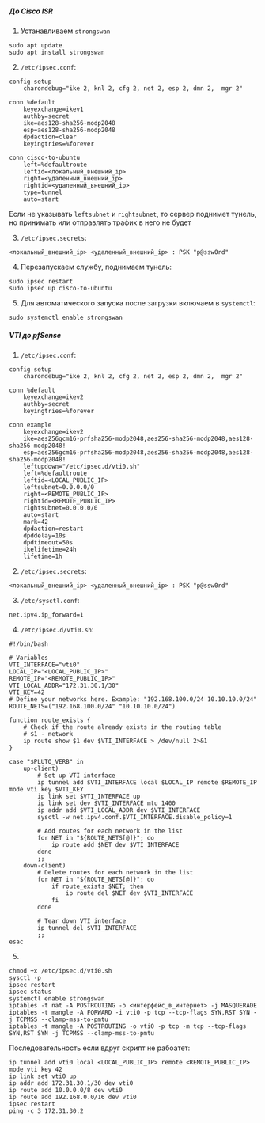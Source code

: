 ##### До Cisco ISR
1. Устанавливаем `strongswan`  
```
sudo apt update
sudo apt install strongswan
```
2. `/etc/ipsec.conf`:  
```
config setup
    charondebug="ike 2, knl 2, cfg 2, net 2, esp 2, dmn 2,  mgr 2"
    
conn %default
    keyexchange=ikev1
    authby=secret
    ike=aes128-sha256-modp2048
    esp=aes128-sha256-modp2048
    dpdaction=clear
    keyingtries=%forever
    
conn cisco-to-ubuntu
    left=%defaultroute
    leftid=<локальный_внешний_ip>
    right=<удаленный_внешний_ip>
    rightid=<удаленный_внешний_ip>
    type=tunnel
    auto=start
```
Если не указывать `leftsubnet` и `rightsubnet`, то сервер поднимет тунель, но принимать или отправлять трафик в него не будет  

3. `/etc/ipsec.secrets`:  
```
<локальный_внешний_ip> <удаленный_внешний_ip> : PSK "p@ssw0rd"
```
4. Перезапускаем службу, поднимаем тунель:  
```
sudo ipsec restart
sudo ipsec up cisco-to-ubuntu
```
5. Для автоматического запуска после загрузки включаем в `systemctl`:
```
sudo systemctl enable strongswan
```

##### VTI до pfSense
1. `/etc/ipsec.conf`:  
```
config setup
    charondebug="ike 2, knl 2, cfg 2, net 2, esp 2, dmn 2,  mgr 2"
    
conn %default
    keyexchange=ikev2
    authby=secret
    keyingtries=%forever
    
conn example
    keyexchange=ikev2
    ike=aes256gcm16-prfsha256-modp2048,aes256-sha256-modp2048,aes128-sha256-modp2048!
    esp=aes256gcm16-prfsha256-modp2048,aes256-sha256-modp2048,aes128-sha256-modp2048!
    leftupdown="/etc/ipsec.d/vti0.sh"
    left=%defaultroute
    leftid=<LOCAL_PUBLIC_IP>
    leftsubnet=0.0.0.0/0
    right=<REMOTE_PUBLIC_IP>
    rightid=<REMOTE_PUBLIC_IP>
    rightsubnet=0.0.0.0/0
    auto=start
    mark=42
    dpdaction=restart
    dpddelay=10s
    dpdtimeout=50s
    ikelifetime=24h
    lifetime=1h
```
2. `/etc/ipsec.secrets`:  
```
<локальный_внешний_ip> <удаленный_внешний_ip> : PSK "p@ssw0rd"
```
3. `/etc/sysctl.conf`:  
```
net.ipv4.ip_forward=1
```
4. `/etc/ipsec.d/vti0.sh`:  
```
#!/bin/bash
    
# Variables
VTI_INTERFACE="vti0"
LOCAL_IP="<LOCAL_PUBLIC_IP>"
REMOTE_IP="<REMOTE_PUBLIC_IP>"
VTI_LOCAL_ADDR="172.31.30.1/30"
VTI_KEY=42
# Define your networks here. Example: "192.168.100.0/24 10.10.10.0/24"
ROUTE_NETS=("192.168.100.0/24" "10.10.10.0/24")
    
function route_exists {
    # Check if the route already exists in the routing table
    # $1 - network
    ip route show $1 dev $VTI_INTERFACE > /dev/null 2>&1
}
    
case "$PLUTO_VERB" in
    up-client)
        # Set up VTI interface
        ip tunnel add $VTI_INTERFACE local $LOCAL_IP remote $REMOTE_IP mode vti key $VTI_KEY
        ip link set $VTI_INTERFACE up
        ip link set dev $VTI_INTERFACE mtu 1400
        ip addr add $VTI_LOCAL_ADDR dev $VTI_INTERFACE
        sysctl -w net.ipv4.conf.$VTI_INTERFACE.disable_policy=1
        
        # Add routes for each network in the list
        for NET in "${ROUTE_NETS[@]}"; do
            ip route add $NET dev $VTI_INTERFACE
        done
        ;;
    down-client)
        # Delete routes for each network in the list
        for NET in "${ROUTE_NETS[@]}"; do
            if route_exists $NET; then
                ip route del $NET dev $VTI_INTERFACE
            fi
        done
        
        # Tear down VTI interface
        ip tunnel del $VTI_INTERFACE
        ;;
esac
```
5.  
```
chmod +x /etc/ipsec.d/vti0.sh
sysctl -p
ipsec restart
ipsec status
systemctl enable strongswan
iptables -t nat -A POSTROUTING -o <интерфейс_в_интернет> -j MASQUERADE
iptables -t mangle -A FORWARD -i vti0 -p tcp --tcp-flags SYN,RST SYN -j TCPMSS --clamp-mss-to-pmtu
iptables -t mangle -A POSTROUTING -o vti0 -p tcp -m tcp --tcp-flags SYN,RST SYN -j TCPMSS --clamp-mss-to-pmtu
```
Последовательность если вдруг скрипт не рабоатет:  
```
ip tunnel add vti0 local <LOCAL_PUBLIC_IP> remote <REMOTE_PUBLIC_IP> mode vti key 42
ip link set vti0 up
ip addr add 172.31.30.1/30 dev vti0
ip route add 10.0.0.0/8 dev vti0
ip route add 192.168.0.0/16 dev vti0
ipsec restart
ping -c 3 172.31.30.2
```
